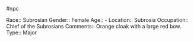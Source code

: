 #npc 

Race:: Subrosian
Gender:: Female
Age:: -
Location:: Subrosia
Occupation:: Chief of the Subrosians
Comments:: Orange cloak with a large red bow.
Type:: Major
